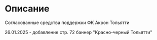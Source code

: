 # Описание

Согласованные средства поддержки ФК Акрон Тольятти

26.01.2025 - добавление стр. 72 баннер "Красно-черный Тольятти"
